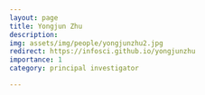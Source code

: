 ```yaml
---
layout: page
title: Yongjun Zhu
description:
img: assets/img/people/yongjunzhu2.jpg
redirect: https://infosci.github.io/yongjunzhu
importance: 1
category: principal investigator

---
```


